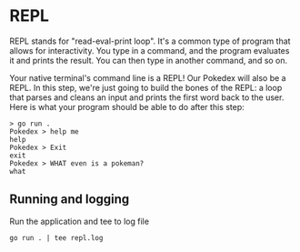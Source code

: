 # REPL
REPL stands for "read-eval-print loop". It's a common type of program that allows for interactivity. You type in a command, and the program evaluates it and prints the result. You can then type in another command, and so on.

Your native terminal's command line is a REPL! Our Pokedex will also be a REPL. In this step, we're just going to build the bones of the REPL: a loop that parses and cleans an input and prints the first word back to the user. Here is what your program should be able to do after this step:

```shell
> go run .
Pokedex > help me
help
Pokedex > Exit
exit
Pokedex > WHAT even is a pokeman?
what
```

## Running and logging

Run the application and tee to log file
```shell
go run . | tee repl.log
```
